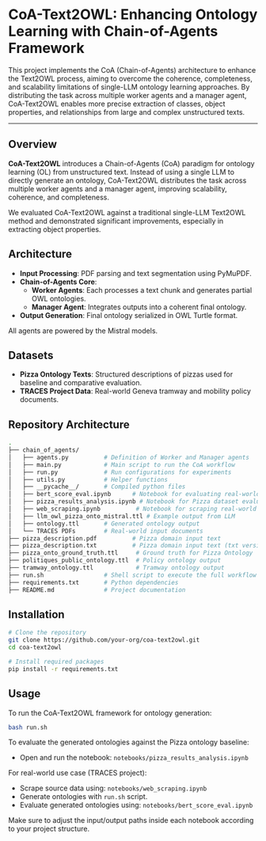 # CoA-Text2OWL: Enhancing Ontology Learning with Chain-of-Agents Framework

This project implements the CoA (Chain-of-Agents) architecture to enhance the Text2OWL process, aiming to overcome the coherence, completeness, and scalability limitations of single-LLM ontology learning approaches. By distributing the task across multiple worker agents and a manager agent, CoA-Text2OWL enables more precise extraction of classes, object properties, and relationships from large and complex unstructured texts.

---

## Overview

**CoA-Text2OWL** introduces a Chain-of-Agents (CoA) paradigm for ontology learning (OL) from unstructured text. Instead of using a single LLM to directly generate an ontology, CoA-Text2OWL distributes the task across multiple worker agents and a manager agent, improving scalability, coherence, and completeness.

We evaluated CoA-Text2OWL against a traditional single-LLM Text2OWL method and demonstrated significant improvements, especially in extracting object properties.

## Architecture

- **Input Processing**: PDF parsing and text segmentation using PyMuPDF.
- **Chain-of-Agents Core**:
  - **Worker Agents**: Each processes a text chunk and generates partial OWL ontologies.
  - **Manager Agent**: Integrates outputs into a coherent final ontology.
- **Output Generation**: Final ontology serialized in OWL Turtle format.

All agents are powered by the Mistral models.

## Datasets

- **Pizza Ontology Texts**: Structured descriptions of pizzas used for baseline and comparative evaluation.
- **TRACES Project Data**: Real-world Geneva tramway and mobility policy documents.

## Repository Architecture

```bash
.
├── chain_of_agents/
│   ├── agents.py          # Definition of Worker and Manager agents
│   ├── main.py            # Main script to run the CoA workflow
│   ├── run.py             # Run configurations for experiments
│   ├── utils.py           # Helper functions
│   ├── __pycache__/       # Compiled python files
│   ├── bert_score_eval.ipynb      # Notebook for evaluating real-world ontologies
│   ├── pizza_results_analysis.ipynb # Notebook for Pizza dataset evaluation
│   ├── web_scraping.ipynb          # Notebook for scraping real-world data
│   ├── llm_owl_pizza_onto_mistral.ttl # Example output from LLM
│   ├── ontology.ttl       # Generated ontology output
│   └── TRACES PDFs        # Real-world input documents
├── pizza_description.pdf          # Pizza domain input text
├── pizza_description.txt          # Pizza domain input text (txt version)
├── pizza_onto_ground_truth.ttl     # Ground truth for Pizza Ontology
├── politiques_public_ontology.ttl  # Policy ontology output
├── tramway_ontology.ttl            # Tramway ontology output
├── run.sh                 # Shell script to execute the full workflow
├── requirements.txt       # Python dependencies
├── README.md              # Project documentation
```

## Installation

```bash
# Clone the repository
git clone https://github.com/your-org/coa-text2owl.git
cd coa-text2owl

# Install required packages
pip install -r requirements.txt
```

## Usage

To run the CoA-Text2OWL framework for ontology generation:
```bash
bash run.sh
```

To evaluate the generated ontologies against the Pizza ontology baseline:
- Open and run the notebook: `notebooks/pizza_results_analysis.ipynb`

For real-world use case (TRACES project):
- Scrape source data using: `notebooks/web_scraping.ipynb`
- Generate ontologies with `run.sh` script.
- Evaluate generated ontologies using: `notebooks/bert_score_eval.ipynb`

Make sure to adjust the input/output paths inside each notebook according to your project structure.
